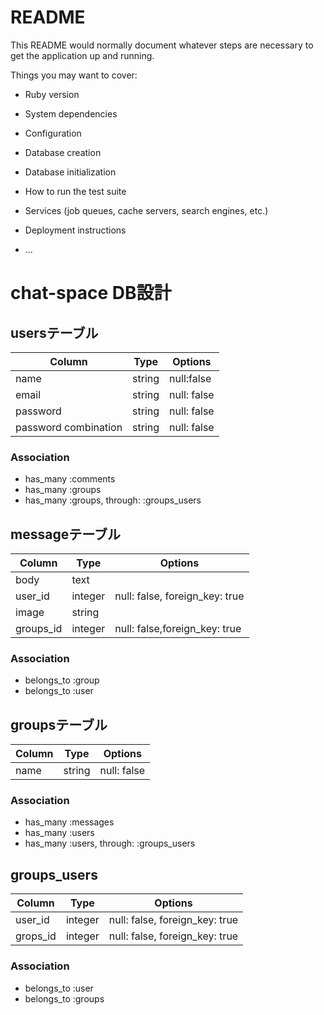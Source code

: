 # README

This README would normally document whatever steps are necessary to get the
application up and running.

Things you may want to cover:

* Ruby version

* System dependencies

* Configuration

* Database creation

* Database initialization

* How to run the test suite

* Services (job queues, cache servers, search engines, etc.)

* Deployment instructions

* ...

# chat-space DB設計
## usersテーブル
|Column|Type|Options|
|------|----|-------|
|name|string|null:false|
|email|string|null: false|
|password|string|null: false|
|password combination|string|null: false|

### Association
- has_many :comments
- has_many :groups
- has_many  :groups,  through:  :groups_users

## messageテーブル
|Column|Type|Options|
|------|----|-------|
|body|text||
|user_id|integer|null: false, foreign_key: true|
|image|string| |
|groups_id|integer|null: false,foreign_key: true

### Association
- belongs_to :group
- belongs_to :user


## groupsテーブル
|Column|Type|Options|
|------|----|-------|
|name|string|null: false

### Association
- has_many :messages
- has_many :users
- has_many  :users,  through:  :groups_users

## groups_users
|Column|Type|Options|
|------|----|-------|
|user_id|integer|null: false, foreign_key: true|
|grops_id|integer|null: false, foreign_key: true|

### Association
- belongs_to :user
- belongs_to :groups
